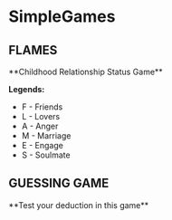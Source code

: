 # SimpleGames

<h2>FLAMES</h2>
**Childhood Relationship Status Game**

**Legends:**
  * F - Friends
  * L - Lovers
  * A - Anger
  * M - Marriage
  * E - Engage
  * S - Soulmate

<h2>GUESSING GAME</h2>
**Test your deduction in this game**



